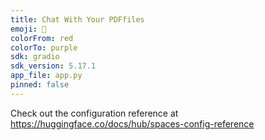 ```yaml
---
title: Chat With Your PDFfiles
emoji: 🚀
colorFrom: red
colorTo: purple
sdk: gradio
sdk_version: 5.17.1
app_file: app.py
pinned: false
---
```


Check out the configuration reference at https://huggingface.co/docs/hub/spaces-config-reference
